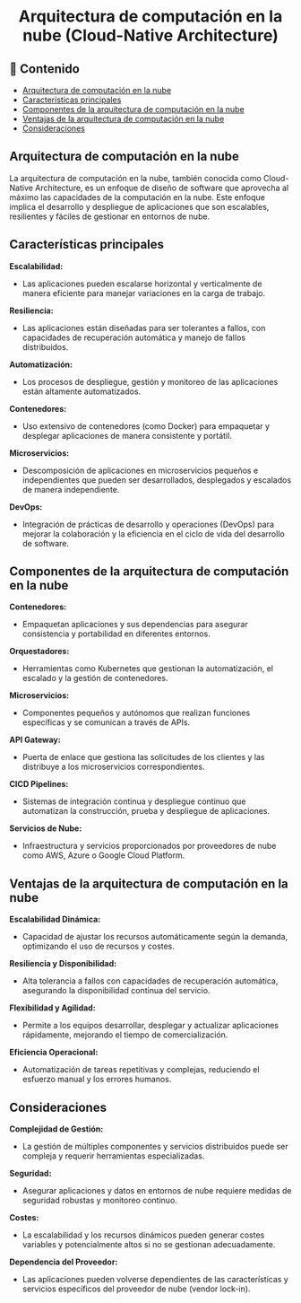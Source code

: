 <h1 align="center">Arquitectura de computación en la nube (Cloud-Native Architecture)</h1>

<h2>📑 Contenido</h2>

- [Arquitectura de computación en la nube](#arquitectura-de-computación-en-la-nube)
- [Características principales](#características-principales)
- [Componentes de la arquitectura de computación en la nube](#componentes-de-la-arquitectura-de-computación-en-la-nube)
- [Ventajas de la arquitectura de computación en la nube](#ventajas-de-la-arquitectura-de-computación-en-la-nube)
- [Consideraciones](#consideraciones)

## Arquitectura de computación en la nube

La arquitectura de computación en la nube, también conocida como Cloud-Native Architecture, es un enfoque de diseño de software que aprovecha al máximo las capacidades de la computación en la nube. Este enfoque implica el desarrollo y despliegue de aplicaciones que son escalables, resilientes y fáciles de gestionar en entornos de nube.

## Características principales

**Escalabilidad:**

- Las aplicaciones pueden escalarse horizontal y verticalmente de manera eficiente para manejar variaciones en la carga de trabajo.

**Resiliencia:**

- Las aplicaciones están diseñadas para ser tolerantes a fallos, con capacidades de recuperación automática y manejo de fallos distribuidos.

**Automatización:**

- Los procesos de despliegue, gestión y monitoreo de las aplicaciones están altamente automatizados.

**Contenedores:**

- Uso extensivo de contenedores (como Docker) para empaquetar y desplegar aplicaciones de manera consistente y portátil.

**Microservicios:**

- Descomposición de aplicaciones en microservicios pequeños e independientes que pueden ser desarrollados, desplegados y escalados de manera independiente.

**DevOps:**

- Integración de prácticas de desarrollo y operaciones (DevOps) para mejorar la colaboración y la eficiencia en el ciclo de vida del desarrollo de software.

## Componentes de la arquitectura de computación en la nube

**Contenedores:**

- Empaquetan aplicaciones y sus dependencias para asegurar consistencia y portabilidad en diferentes entornos.

**Orquestadores:**

- Herramientas como Kubernetes que gestionan la automatización, el escalado y la gestión de contenedores.

**Microservicios:**

- Componentes pequeños y autónomos que realizan funciones específicas y se comunican a través de APIs.

**API Gateway:**

- Puerta de enlace que gestiona las solicitudes de los clientes y las distribuye a los microservicios correspondientes.

**CICD Pipelines:**

- Sistemas de integración continua y despliegue continuo que automatizan la construcción, prueba y despliegue de aplicaciones.

**Servicios de Nube:**

- Infraestructura y servicios proporcionados por proveedores de nube como AWS, Azure o Google Cloud Platform.

## Ventajas de la arquitectura de computación en la nube

**Escalabilidad Dinámica:**

- Capacidad de ajustar los recursos automáticamente según la demanda, optimizando el uso de recursos y costes.

**Resiliencia y Disponibilidad:**

- Alta tolerancia a fallos con capacidades de recuperación automática, asegurando la disponibilidad continua del servicio.

**Flexibilidad y Agilidad:**

- Permite a los equipos desarrollar, desplegar y actualizar aplicaciones rápidamente, mejorando el tiempo de comercialización.

**Eficiencia Operacional:**

- Automatización de tareas repetitivas y complejas, reduciendo el esfuerzo manual y los errores humanos.

## Consideraciones

**Complejidad de Gestión:**

- La gestión de múltiples componentes y servicios distribuidos puede ser compleja y requerir herramientas especializadas.

**Seguridad:**

- Asegurar aplicaciones y datos en entornos de nube requiere medidas de seguridad robustas y monitoreo continuo.

**Costes:**

- La escalabilidad y los recursos dinámicos pueden generar costes variables y potencialmente altos si no se gestionan adecuadamente.

**Dependencia del Proveedor:**

- Las aplicaciones pueden volverse dependientes de las características y servicios específicos del proveedor de nube (vendor lock-in).

